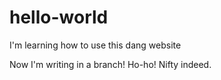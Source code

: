 hello-world
===========

I'm learning how to use this dang website

Now I'm writing in a branch! Ho-ho! Nifty indeed.
